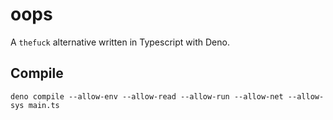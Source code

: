 # oops

A `thefuck` alternative written in Typescript with Deno.

## Compile

`deno compile --allow-env --allow-read --allow-run --allow-net --allow-sys main.ts`
